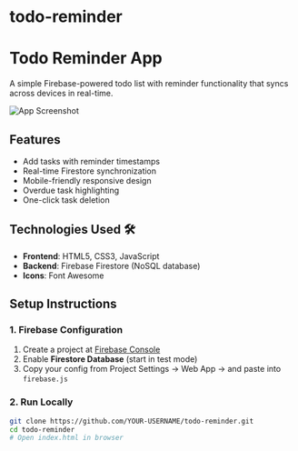 # todo-reminder
# Todo Reminder App 

A simple Firebase-powered todo list with reminder functionality that syncs across devices in real-time.

![App Screenshot](https://i.imgur.com/JR5hZOl.png)

## Features 
- Add tasks with reminder timestamps
- Real-time Firestore synchronization
- Mobile-friendly responsive design
- Overdue task highlighting
- One-click task deletion

## Technologies Used 🛠
- **Frontend**: HTML5, CSS3, JavaScript
- **Backend**: Firebase Firestore (NoSQL database)
- **Icons**: Font Awesome

## Setup Instructions 

### 1. Firebase Configuration
1. Create a project at [Firebase Console](https://console.firebase.google.com/)
2. Enable **Firestore Database** (start in test mode)
3. Copy your config from Project Settings → Web App → and paste into `firebase.js`

### 2. Run Locally
```bash
git clone https://github.com/YOUR-USERNAME/todo-reminder.git
cd todo-reminder
# Open index.html in browser
